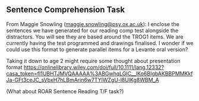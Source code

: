 ## Sentence Comprehension Task


From Maggie Snowling (maggie.snowling@psy.ox.ac.uk):
I enclose the sentences we have generated for our reading comp test alongside the distractors.  You will see they are based around the TROG1 items.  We are currently having the test programmed and drawings finalised. I wonder if we could use this format to generate parallel items for a Levante oral version?   

Taking it down to age 2 might require some thought about presentation format https://onlinelibrary.wiley.com/doi/full/10.1111/lang.12332?casa_token=fI1UBHTJMVQAAAAA%3ABGwhqLGIC__lKo6BIgbAKBBPMMKkfJa-GFt3ceJC_sVbxH7hLBmArin6w7TYlWZgU-l8UlKg8WBM_A


(What about ROAR Sentence Reading T/F task?)